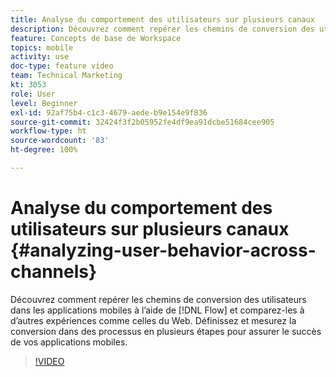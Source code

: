 ```yaml
---
title: Analyse du comportement des utilisateurs sur plusieurs canaux
description: Découvrez comment repérer les chemins de conversion des utilisateurs dans les applications mobiles à l’aide de Flow, et comparez-les à d’autres expériences comme celles du Web. Définissez et mesurez la conversion dans des processus en plusieurs étapes pour assurer le succès de vos applications mobiles.
feature: Concepts de base de Workspace
topics: mobile
activity: use
doc-type: feature video
team: Technical Marketing
kt: 3053
role: User
level: Beginner
exl-id: 92af75b4-c1c3-4679-aede-b9e154e9f836
source-git-commit: 32424f3f2b05952fe4df9ea91dcbe51684cee905
workflow-type: ht
source-wordcount: '83'
ht-degree: 100%

---
```


# Analyse du comportement des utilisateurs sur plusieurs canaux {#analyzing-user-behavior-across-channels}

Découvrez comment repérer les chemins de conversion des utilisateurs dans les applications mobiles à l’aide de [!DNL Flow] et comparez-les à d’autres expériences comme celles du Web. Définissez et mesurez la conversion dans des processus en plusieurs étapes pour assurer le succès de vos applications mobiles.

>[!VIDEO](https://video.tv.adobe.com/v/27824/?quality=12)
